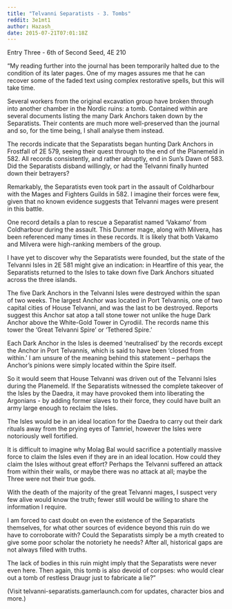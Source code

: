 ```yaml
---
title: "Telvanni Separatists - 3. Tombs"
reddit: 3e1mt1
author: Hazash_
date: 2015-07-21T07:01:18Z
---
```


Entry Three - 6th of Second Seed, 4E 210

“My reading further into the journal has been temporarily halted due to the condition of its later pages. One of my mages assures me that he can recover some of the faded text using complex restorative spells, but this will take time.

Several workers from the original excavation group have broken through into another chamber in the Nordic ruins: a tomb. Contained within are several documents listing the many Dark Anchors taken down by the Separatists. Their contents are much more well-preserved than the journal and so, for the time being, I shall analyse them instead.

The records indicate that the Separatists began hunting Dark Anchors in Frostfall of 2E 579, seeing their quest through to the end of the Planemeld in 582. All records consistently, and rather abruptly, end in Sun’s Dawn of 583. Did the Separatists disband willingly, or had the Telvanni finally hunted down their betrayers?

Remarkably, the Separatists even took part in the assault of Coldharbour with the Mages and Fighters Guilds in 582. I imagine their forces were few, given that no known evidence suggests that Telvanni mages were present in this battle.

One record details a plan to rescue a Separatist named ‘Vakamo’ from Coldharbour during the assault. This Dunmer mage, along with Milvera, has been referenced many times in these records. It is likely that both Vakamo and Milvera were high-ranking members of the group.

I have yet to discover why the Separatists were founded, but the state of the Telvanni Isles in 2E 581 might give an indication: in Heartfire of this year, the Separatists returned to the Isles to take down five Dark Anchors situated across the three islands.

The five Dark Anchors in the Telvanni Isles were destroyed within the span of two weeks. The largest Anchor was located in Port Telvannis, one of two capital cities of House Telvanni, and was the last to be destroyed. Reports suggest this Anchor sat atop a tall stone tower not unlike the huge Dark Anchor above the White-Gold Tower in Cyrodiil. The records name this tower the ‘Great Telvanni Spire’ or ‘Tethered Spire.’

Each Dark Anchor in the Isles is deemed ‘neutralised’ by the records except the Anchor in Port Telvannis, which is said to have been ‘closed from within.’ I am unsure of the meaning behind this statement – perhaps the Anchor’s pinions were simply located within the Spire itself.

So it would seem that House Telvanni was driven out of the Telvanni Isles during the Planemeld. If the Separatists witnessed the complete takeover of the Isles by the Daedra, it may have provoked them into liberating the Argonians - by adding former slaves to their force, they could have built an army large enough to reclaim the Isles.

The Isles would be in an ideal location for the Daedra to carry out their dark rituals away from the prying eyes of Tamriel, however the Isles were notoriously well fortified.

It is difficult to imagine why Molag Bal would sacrifice a potentially massive force to claim the Isles even if they are in an ideal location. How could they claim the Isles without great effort? Perhaps the Telvanni suffered an attack from within their walls, or maybe there was no attack at all; maybe the Three were not their true gods.

With the death of the majority of the great Telvanni mages, I suspect very few alive would know the truth; fewer still would be willing to share the information I require.

I am forced to cast doubt on even the existence of the Separatists themselves, for what other sources of evidence beyond this ruin do we have to corroborate with? Could the Separatists simply be a myth created to give some poor scholar the notoriety he needs? After all, historical gaps are not always filled with truths.

The lack of bodies in this ruin might imply that the Separatists were never even here. Then again, this tomb is also devoid of corpses: who would clear out a tomb of restless Draugr just to fabricate a lie?”

(Visit telvanni-separatists.gamerlaunch.com for updates, character bios and more.)
